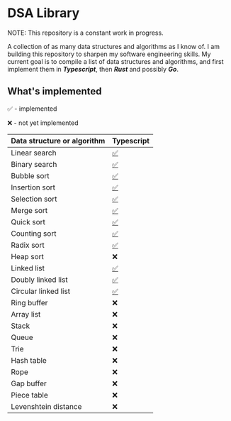 # DSA Library

NOTE: This repository is a constant work in progress.

A collection of as many data structures and algorithms as I know of. I am building this repository to sharpen my software engineering skills. My current goal is to compile a list of data structures and algorithms, and first implement them in **_Typescript_**, then **_Rust_** and possibly **_Go_**.

## What's implemented

✅ - implemented

❌ - not yet implemented

| Data structure or algorithm | Typescript                                  |
| --------------------------- | ------------------------------------------- |
| Linear search               | [✅](Typescript/code/LinearSearch.ts)       |
| Binary search               | [✅](Typescript/code/BinarySearch.ts)       |
| Bubble sort                 | [✅](Typescript/code/BubbleSort.ts)         |
| Insertion sort              | [✅](Typescript/code/InsertionSort.ts)      |
| Selection sort              | [✅](Typescript/code/SelectionSort.ts)      |
| Merge sort                  | [✅](Typescript/code/MergeSort.ts)          |
| Quick sort                  | [✅](Typescript/code/QuickSort.ts)          |
| Counting sort               | [✅](Typescript/code/CountingSort.ts)       |
| Radix sort                  | [✅](Typescript/code/RadixSort.ts)          |
| Heap sort                   | ❌                                          |
| Linked list                 | [✅](Typescript/code/LinkedList.ts)         |
| Doubly linked list          | [✅](Typescript/code/DoublyLinkedList.ts)   |
| Circular linked list        | [✅](Typescript/code/CircularLinkedList.ts) |
| Ring buffer                 | ❌                                          |
| Array list                  | ❌                                          |
| Stack                       | ❌                                          |
| Queue                       | ❌                                          |
| Trie                        | ❌                                          |
| Hash table                  | ❌                                          |
| Rope                        | ❌                                          |
| Gap buffer                  | ❌                                          |
| Piece table                 | ❌                                          |
| Levenshtein distance        | ❌                                          |
